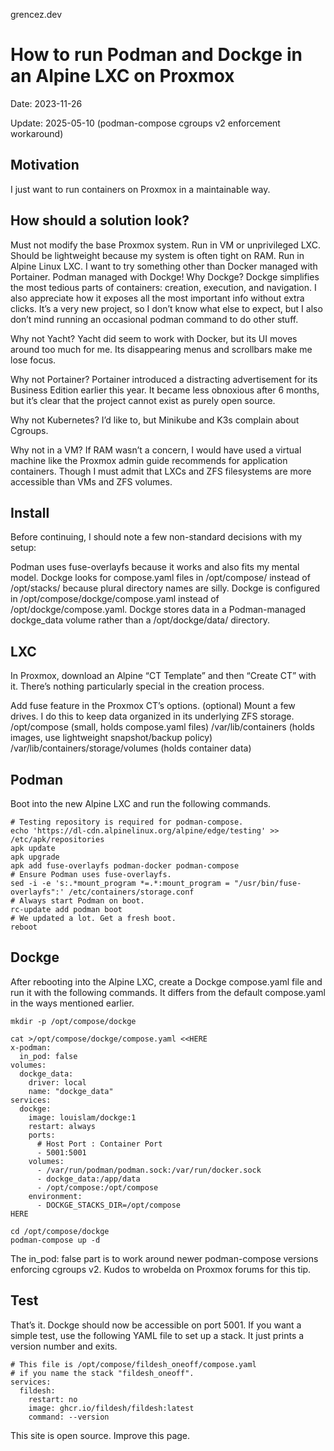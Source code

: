 grencez.dev

# How to run Podman and Dockge in an Alpine LXC on Proxmox
Date: 2023-11-26

Update: 2025-05-10 (podman-compose cgroups v2 enforcement workaround)

## Motivation
I just want to run containers on Proxmox in a maintainable way.

## How should a solution look?

Must not modify the base Proxmox system.
Run in VM or unprivileged LXC.
Should be lightweight because my system is often tight on RAM.
Run in Alpine Linux LXC.
I want to try something other than Docker managed with Portainer.
Podman managed with Dockge!
Why Dockge? Dockge simplifies the most tedious parts of containers: creation, execution, and navigation. I also appreciate how it exposes all the most important info without extra clicks. It’s a very new project, so I don’t know what else to expect, but I also don’t mind running an occasional podman command to do other stuff.

Why not Yacht? Yacht did seem to work with Docker, but its UI moves around too much for me. Its disappearing menus and scrollbars make me lose focus.

Why not Portainer? Portainer introduced a distracting advertisement for its Business Edition earlier this year. It became less obnoxious after 6 months, but it’s clear that the project cannot exist as purely open source.

Why not Kubernetes? I’d like to, but Minikube and K3s complain about Cgroups.

Why not in a VM? If RAM wasn’t a concern, I would have used a virtual machine like the Proxmox admin guide recommends for application containers. Though I must admit that LXCs and ZFS filesystems are more accessible than VMs and ZFS volumes.

## Install
Before continuing, I should note a few non-standard decisions with my setup:

Podman uses fuse-overlayfs because it works and also fits my mental model.
Dockge looks for compose.yaml files in /opt/compose/ instead of /opt/stacks/ because plural directory names are silly.
Dockge is configured in /opt/compose/dockge/compose.yaml instead of /opt/dockge/compose.yaml.
Dockge stores data in a Podman-managed dockge_data volume rather than a /opt/dockge/data/ directory.

## LXC
In Proxmox, download an Alpine “CT Template” and then “Create CT” with it. There’s nothing particularly special in the creation process.

Add fuse feature in the Proxmox CT’s options.
(optional) Mount a few drives. I do this to keep data organized in its underlying ZFS storage.
/opt/compose (small, holds compose.yaml files)
/var/lib/containers (holds images, use lightweight snapshot/backup policy)
/var/lib/containers/storage/volumes (holds container data)

## Podman
Boot into the new Alpine LXC and run the following commands.

```
# Testing repository is required for podman-compose.
echo 'https://dl-cdn.alpinelinux.org/alpine/edge/testing' >> /etc/apk/repositories
apk update
apk upgrade
apk add fuse-overlayfs podman-docker podman-compose
# Ensure Podman uses fuse-overlayfs.
sed -i -e 's:.*mount_program *=.*:mount_program = "/usr/bin/fuse-overlayfs":' /etc/containers/storage.conf
# Always start Podman on boot.
rc-update add podman boot
# We updated a lot. Get a fresh boot.
reboot
```

## Dockge
After rebooting into the Alpine LXC, create a Dockge compose.yaml file and run it with the following commands. It differs from the default compose.yaml in the ways mentioned earlier.

```
mkdir -p /opt/compose/dockge

cat >/opt/compose/dockge/compose.yaml <<HERE
x-podman:
  in_pod: false
volumes:
  dockge_data:
    driver: local
    name: "dockge_data"
services:
  dockge:
    image: louislam/dockge:1
    restart: always
    ports:
      # Host Port : Container Port
      - 5001:5001
    volumes:
      - /var/run/podman/podman.sock:/var/run/docker.sock
      - dockge_data:/app/data
      - /opt/compose:/opt/compose
    environment:
      - DOCKGE_STACKS_DIR=/opt/compose
HERE

cd /opt/compose/dockge
podman-compose up -d
```

The in_pod: false part is to work around newer podman-compose versions enforcing cgroups v2. Kudos to wrobelda on Proxmox forums for this tip.

## Test
That’s it. Dockge should now be accessible on port 5001. If you want a simple test, use the following YAML file to set up a stack. It just prints a version number and exits.

```
# This file is /opt/compose/fildesh_oneoff/compose.yaml
# if you name the stack "fildesh_oneoff".
services:
  fildesh:
    restart: no
    image: ghcr.io/fildesh/fildesh:latest
    command: --version
```

This site is open source. Improve this page.
